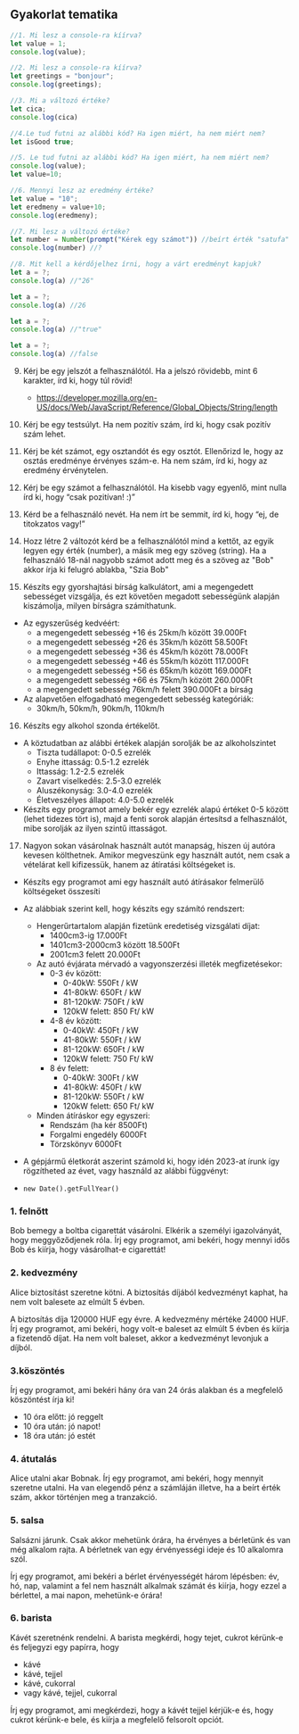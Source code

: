 ## Gyakorlat tematika

```javascript
//1. Mi lesz a console-ra kíírva?
let value = 1;
console.log(value);

//2. Mi lesz a console-ra kíírva?
let greetings = "bonjour";
console.log(greetings);

//3. Mi a változó értéke?
let cica;
console.log(cica)

//4.Le tud futni az alábbi kód? Ha igen miért, ha nem miért nem?
let isGood true;

//5. Le tud futni az alábbi kód? Ha igen miért, ha nem miért nem?
console.log(value);
let value=10;

//6. Mennyi lesz az eredmény értéke?
let value = "10";
let eredmeny = value+10;
console.log(eredmeny);

//7. Mi lesz a változó értéke?
let number = Number(prompt("Kérek egy számot")) //beírt érték "satufa"
console.log(number) //?

//8. Mit kell a kérdőjelhez írni, hogy a várt eredményt kapjuk?
let a = ?;
console.log(a) //"26"

let a = ?;
console.log(a) //26

let a = ?;
console.log(a) //"true"

let a = ?;
console.log(a) //false

```

9. Kérj be egy jelszót a felhasználótól. Ha a jelszó rövidebb, mint 6 karakter, írd ki, hogy túl rövid!

   - https://developer.mozilla.org/en-US/docs/Web/JavaScript/Reference/Global_Objects/String/length

10. Kérj be egy testsúlyt. Ha nem pozitív szám, írd ki, hogy csak pozitív szám lehet.

11. Kérj be két számot, egy osztandót és egy osztót. Ellenőrizd le, hogy az osztás eredménye érvényes szám-e. Ha nem szám, írd ki, hogy az eredmény érvénytelen.

12. Kérj be egy számot a felhasználótól. Ha kisebb vagy egyenlő, mint nulla írd ki, hogy “csak pozitívan! :)”

13. Kérd be a felhasználó nevét. Ha nem írt be semmit, írd ki, hogy “ej, de titokzatos vagy!”

14. Hozz létre 2 változót kérd be a felhasználótól mind a kettőt, az egyik legyen egy érték (number), a másik meg egy szöveg (string). Ha a felhasználó 18-nál nagyobb számot adott meg és a szöveg az "Bob" akkor írja ki felugró ablakba, "Szia Bob"

15. Készíts egy gyorshajtási bírság kalkulátort, ami a megengedett sebességet vizsgálja, és ezt követően megadott sebességünk alapján kiszámolja, milyen bírságra számíthatunk.

- Az egyszerűség kedvéért:
  - a megengedett sebesség +16 és 25km/h között 39.000Ft
  - a megengedett sebesség +26 és 35km/h között 58.500Ft
  - a megengedett sebesség +36 és 45km/h között 78.000Ft
  - a megengedett sebesség +46 és 55km/h között 117.000Ft
  - a megengedett sebesség +56 és 65km/h között 169.000Ft
  - a megengedett sebesség +66 és 75km/h között 260.000Ft
  - a megengedett sebesség 76km/h felett 390.000Ft a bírság
- Az alapvetően elfogadható megengedett sebesség kategóriák:
  - 30km/h, 50km/h, 90km/h, 110km/h

16. Készíts egy alkohol szonda értékelőt.

- A köztudatban az alábbi értékek alapján sorolják be az alkoholszintet
  - Tiszta tudállapot: 0-0.5 ezrelék
  - Enyhe ittasság: 0.5-1.2 ezrelék
  - Ittasság: 1.2-2.5 ezrelék
  - Zavart viselkedés: 2.5-3.0 ezrelék
  - Aluszékonyság: 3.0-4.0 ezrelék
  - Életveszélyes állapot: 4.0-5.0 ezrelék
- Készíts egy programot amely bekér egy ezrelék alapú értéket 0-5 között (lehet tidezes tört is), majd a fenti sorok alapján értesítsd a felhasználót, mibe sorolják az ilyen szintű ittasságot.

17. Nagyon sokan vásárolnak használt autót manapság, hiszen új autóra kevesen költhetnek. Amikor megveszünk egy használt autót, nem csak a vételárat kell kifizessük, hanem az átíratási költségeket is.

- Készíts egy programot ami egy használt autó átírásakor felmerülő költségeket összesíti
- Az alábbiak szerint kell, hogy készíts egy számító rendszert:
  - Hengerűrtartalom alapján fizetünk eredetiség vizsgálati díjat:
    - 1400cm3-ig 17.000Ft
    - 1401cm3-2000cm3 között 18.500Ft
    - 2001cm3 felett 20.000Ft
  - Az autó évjárata mérvadó a vagyonszerzési illeték megfizetésekor:
    - 0-3 év között:
      - 0-40kW: 550Ft / kW
      - 41-80kW: 650Ft / kW
      - 81-120kW: 750Ft / kW
      - 120kW felett: 850 Ft/ kW
    - 4-8 év között:
      - 0-40kW: 450Ft / kW
      - 41-80kW: 550Ft / kW
      - 81-120kW: 650Ft / kW
      - 120kW felett: 750 Ft/ kW
    - 8 év felett:
      - 0-40kW: 300Ft / kW
      - 41-80kW: 450Ft / kW
      - 81-120kW: 550Ft / kW
      - 120kW felett: 650 Ft/ kW
  - Minden átíráskor egy egyszeri:
    - Rendszám (ha kér 8500Ft)
    - Forgalmi engedély 6000Ft
    - Törzskönyv 6000Ft
- A gépjármű életkorát aszerint számold ki, hogy idén 2023-at írunk így rögzítheted az évet, vagy használd az alábbi függvényt:

- `new Date().getFullYear() `

### 1. felnőtt

Bob bemegy a boltba cigarettát vásárolni. Elkérik a személyi igazolványát,
hogy meggyőződjenek róla.
Írj egy programot, ami bekéri, hogy mennyi idős Bob és kiírja, hogy vásárolhat-e
cigarettát!

### 2. kedvezmény

Alice biztosítást szeretne kötni. A biztosítás díjából kedvezményt kaphat, ha nem
volt balesete az elmúlt 5 évben.

A biztosítás díja 120000 HUF egy évre. A kedvezmény mértéke 24000 HUF.
Írj egy programot, ami bekéri, hogy volt-e baleset az elmúlt 5 évben és kiírja
a fizetendő díjat. Ha nem volt baleset, akkor a kedvezményt levonjuk a díjból.

### 3.köszöntés

Írj egy programot, ami bekéri hány óra van 24 órás alakban és a megfelelő köszöntést
írja ki!

- 10 óra előtt: jó reggelt
- 10 óra után: jó napot!
- 18 óra után: jó estét

### 4. átutalás

Alice utalni akar Bobnak.
Írj egy programot, ami bekéri, hogy mennyit szeretne utalni. Ha van elegendő pénz
a számláján illetve, ha a beírt érték szám, akkor történjen meg a tranzakció.

### 5. salsa

Salsázni járunk. Csak akkor mehetünk órára, ha érvényes a bérletünk és van még
alkalom rajta. A bérletnek van egy érvényességi ideje és 10 alkalomra szól.

Írj egy programot, ami bekéri a bérlet érvényességét három lépésben: év, hó, nap,
valamint a fel nem használt alkalmak számát és kiírja, hogy ezzel a bérlettel, a
mai napon, mehetünk-e órára!

### 6. barista

Kávét szeretnénk rendelni. A barista megkérdi, hogy tejet, cukrot kérünk-e és
feljegyzi egy papírra, hogy

- kávé
- kávé, tejjel
- kávé, cukorral
- vagy kávé, tejjel, cukorral

Írj egy programot, ami megkérdezi, hogy a kávét tejjel kérjük-e és, hogy cukrot
kérünk-e bele, és kiírja a megfelelő felsorolt opciót.
